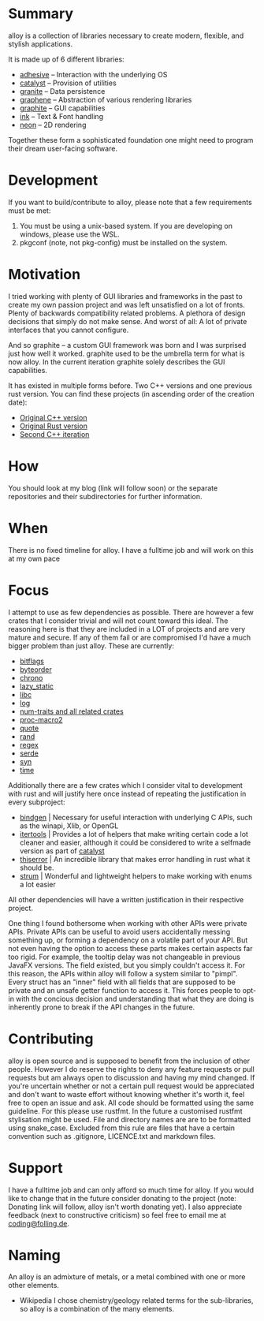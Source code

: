 # Summary
alloy is a collection of libraries necessary to create modern, flexible, and stylish applications.

It is made up of 6 different libraries:
- [adhesive](https://github.com/Folling/adhesive) – Interaction with the underlying OS
- [catalyst](https://github.com/Folling/catalyst) – Provision of utilities
- [granite](https://github.com/Folling/granite) – Data persistence
- [graphene](https://github.com/Folling/graphene) – Abstraction of various rendering libraries
- [graphite](https://github.com/Folling/graphite) – GUI capabilities
- [ink](https://github.com/Folling/ink) – Text & Font handling
- [neon](https://github.com/Folling/neon) – 2D rendering

Together these form a sophisticated foundation one might need to program their dream user-facing software.

# Development
If you want to build/contribute to alloy, please note that a few requirements must be met:
1. You must be using a unix-based system. If you are developing on windows, please use the WSL.
2. pkgconf (note, not pkg-config) must be installed on the system.

# Motivation
I tried working with plenty of GUI libraries and frameworks in the past to create my own passion project 
and was left unsatisfied on a lot of fronts.
Plenty of backwards compatibility related problems. A plethora of design decisions that simply do not make sense.
And worst of all: A lot of private interfaces that you cannot configure.

And so graphite – a custom GUI framework was born and I was surprised just how well it worked.
graphite used to be the umbrella term for what is now alloy. In the current iteration graphite solely describes the GUI capabilities.

It has existed in multiple forms before. Two C++ versions and one previous rust version. 
You can find these projects (in ascending order of the creation date):
- [Original C++ version](https://memleak.eu/Folling/graphite)
- [Original Rust version](https://memleak.eu/Folling/graphite-rs)
- [Second C++ iteration](https://memleak.eu/Folling/graphite-CPP-v2)

# How
You should look at my blog (link will follow soon) or the separate repositories and their subdirectories for further information.

# When
There is no fixed timeline for alloy. I have a fulltime job and will work on this at my own pace

# Focus
I attempt to use as few dependencies as possible. There are however a few crates that I consider trivial and will not 
count toward this ideal. 
The reasoning here is that they are included in a LOT of projects and are very mature and secure. If any of them fail or are compromised
I'd have a much bigger problem than just alloy.
These are currently:
- [bitflags](https://crates.io/crates/bitflags)
- [byteorder](https://crates.io/crates/byteorder)
- [chrono](https://crates.io/crates/chrono)
- [lazy_static](https://crates.io/crates/lazy_static)
- [libc](https://crates.io/crates/libc)
- [log](https://crates.io/crates/log)
- [num-traits and all related crates](https://crates.io/crates/num-traits)
- [proc-macro2](https://crates.io/crates/proc-macro2)
- [quote](https://crates.io/crates/quote)
- [rand](https://crates.io/crates/rand)
- [regex](https://crates.io/crates/regex)
- [serde](https://crates.io/crates/serde)
- [syn](https://crates.io/crates/syn)
- [time](https://crates.io/crates/time)

Additionally there are a few crates which I consider vital to development with rust and will justify here once instead of
repeating the justification in every subproject:
- [bindgen](https://crates.io/crates/bindgen) | Necessary for useful interaction with underlying C APIs, such as the winapi, Xlib, or OpenGL
- [itertools](https://crates.io/crates/itertools) | Provides a lot of helpers that make writing certain code a lot cleaner and easier, although it could be considered to write a selfmade version as part of [catalyst](https://github.com/Folling/catalyst)
- [thiserror](https://crates.io/crates/thiserror) | An incredible library that makes error handling in rust what it should be.
- [strum](https://crates.io/crates/strum) | Wonderful and lightweight helpers to make working with enums a lot easier

All other dependencies will have a written justification in their respective project.

One thing I found bothersome when working with other APIs were private APIs.
Private APIs can be useful to avoid users accidentally messing something up, or forming a dependency on a volatile part of your API.
But not even having the option to access these parts makes certain aspects far too rigid.
For example, the tooltip delay was not changeable in previous JavaFX versions. The field existed, but you simply couldn't access it.
For this reason, the APIs within alloy will follow a system similar to "pimpl". Every struct has an "inner" field with all fields that are supposed to be private and an unsafe getter function to access it. This forces people to opt-in with the concious decision and understanding that what they are doing is inherently prone to break if the API changes in the future.

# Contributing
alloy is open source and is supposed to benefit from the inclusion of other people. 
However I do reserve the rights to deny any feature requests or pull requests but am always open to discussion and having my mind changed. 
If you're uncertain whether or not a certain pull request would be appreciated and don't want to waste effort without knowing whether it's worth it, feel free to open an issue and ask. 
All code should be formatted using the same guideline. For this please use rustfmt. In the future a customised rustfmt stylisation might be used.
File and directory names are are to be formatted using snake_case. Excluded from this rule are files that have a certain convention such as .gitignore, LICENCE.txt and markdown files.

# Support
I have a fulltime job and can only afford so much time for alloy. If you would like to change that in the future consider donating to the project (note: Donating link will follow, alloy isn't worth donating yet). I also appreciate feedback (next to constructive criticism) so feel free to email me at coding@folling.de. 

# Naming
An alloy is an admixture of metals, or a metal combined with one or more other elements. 
- Wikipedia
I chose chemistry/geology related terms for the sub-libraries, so alloy is a combination of the many elements.
